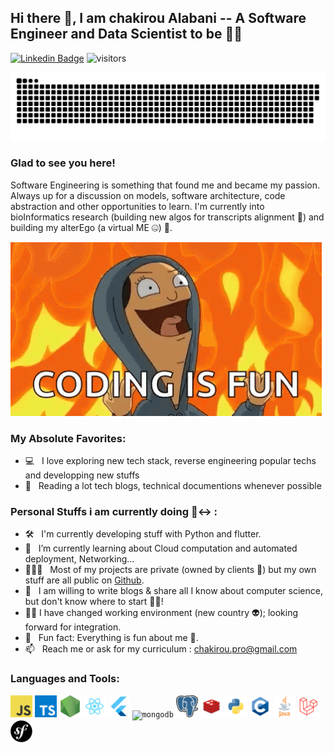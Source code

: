 ## Hi there 👋, I am chakirou Alabani -- A Software Engineer and Data Scientist to be 👨‍💻

[![Linkedin Badge](https://img.shields.io/badge/-@chakirouAlabani-0e76a8?style=flat&logo=Linkedin&logoColor=white)](linkedin.com/in/chakirou-sofware-engineer)
![visitors](https://visitor-badge.laobi.icu/badge?page_id=cahkirouAlabani.visitor-badge&color=0088cc)

<img src="assets/github-snake-dark.svg" />

### Glad to see you here!

Software Engineering is something that found me and became my passion. Always up for a discussion on models, software architecture, code abstraction and other opportunities to learn. I'm currently into bioInformatics research (building new algos for transcripts alignment 🤡) and building my alterEgo (a virtual ME 🤐) 🚀.


<img src="assets/meme.gif"  />

<!-- <img src="assets/meme3.gif" width="400" height="180" /> -->

### My Absolute Favorites:

- 💻 &nbsp; I love exploring new tech stack, reverse engineering popular techs and developping new stuffs
- 📰 &nbsp; Reading a lot tech blogs, technical documentions whenever possible

### Personal Stuffs i am currently doing 🙂‍↔️ :

- 🛠 &nbsp; I'm currently developing stuff with Python and flutter.
- 🚀 &nbsp; I’m currently learning about Cloud computation and automated deployment, Networking...
- 👨🏻‍💻 &nbsp; Most of my projects are private (owned by clients 🥵) but my own stuff are all public on [Github](https://github.com/chakirouAlabani).
- 💬 &nbsp; I am willing to write blogs & share all I know about computer science, but don't know where to start 😵‍💫!
- 😵‍💫 I have changed working environment (new country 👽); looking forward for integration.
- 👾 &nbsp; Fun fact: Everything is fun about me 🤤.
- 📫 &nbsp; Reach me or ask for my curriculum : chakirou.pro@gmail.com


### Languages and Tools:

<code><img height="35" src="https://raw.githubusercontent.com/github/explore/80688e429a7d4ef2fca1e82350fe8e3517d3494d/topics/javascript/javascript.png" alt="javascript"></code>
<code><img height="35" src="https://raw.githubusercontent.com/github/explore/80688e429a7d4ef2fca1e82350fe8e3517d3494d/topics/typescript/typescript.png" alt="typescript"></code>
<code><img height="35" src="https://raw.githubusercontent.com/github/explore/80688e429a7d4ef2fca1e82350fe8e3517d3494d/topics/nodejs/nodejs.png" alt="nodejs"></code>
<code><img height="35" src="https://raw.githubusercontent.com/github/explore/80688e429a7d4ef2fca1e82350fe8e3517d3494d/topics/react/react.png" alt="react"></code>
<code><img height="35" src="https://raw.githubusercontent.com/github/explore/cebd63002168a05a6a642f309227eefeccd92950/topics/flutter/flutter.png" alt="flutter"></code>
<code><img height="35" src="https://encrypted-tbn0.gstatic.com/images?q=tbn%3AANd9GcSTTzPAw-55ssm1Im594xYZ9eRQu2JylrkYLg&usqp=CAU" alt="mongodb"></code>
<code><img height="35" src="https://raw.githubusercontent.com/github/explore/80688e429a7d4ef2fca1e82350fe8e3517d3494d/topics/postgresql/postgresql.png" alt="postgresql"></code>
<code><img height="35" src="https://raw.githubusercontent.com/github/explore/80688e429a7d4ef2fca1e82350fe8e3517d3494d/topics/redis/redis.png" alt="redis"></code> 
<code><img height="35" src="https://raw.githubusercontent.com/github/explore/80688e429a7d4ef2fca1e82350fe8e3517d3494d/topics/python/python.png?size=48" alt="python"></code> 
<code><img height="35" src="https://raw.githubusercontent.com/github/explore/f3e22f0dca2be955676bc70d6214b95b13354ee8/topics/c/c.png?size=48" alt="C"></code> 
<code><img height="35" src="https://raw.githubusercontent.com/github/explore/5b3600551e122a3277c2c5368af2ad5725ffa9a1/topics/java/java.png?size=48" alt="java"></code> 
<code><img height="35" src="https://raw.githubusercontent.com/github/explore/56a826d05cf762b2b50ecbe7d492a839b04f3fbf/topics/laravel/laravel.png?size=48" alt="laravel"></code> 
<code><img height="35" src="https://raw.githubusercontent.com/github/explore/d0c5a5e31e1776ad62379ef5f6b703bcf107d3a3/topics/symfony/symfony.png?size=48" alt="symfony"></code> 
</code> 

<!--
**chakirouAlabani/chakirouAlabani** is a ✨ _special_ ✨ repository because its `README.md` (this file) appears on your GitHub profile.

Here are some ideas to get you started:

- 🔭 I’m currently working on ...
- 🌱 I’m currently learning ...
- 👯 I’m looking to collaborate on ...
- 🤔 I’m looking for help with ...
- 💬 Ask me about ...
- 📫 How to reach me: ...
- 😄 Pronouns: ...
- ⚡ Fun fact: ...
-->
